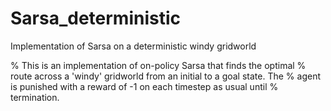 # Sarsa_deterministic
Implementation of Sarsa on a deterministic windy gridworld

% This is an implementation of on-policy Sarsa that finds the optimal
% route across a 'windy' gridworld from an initial to a goal state. The
% agent is punished with a reward of -1 on each timestep as usual until
% termination.
